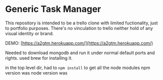 # Generic Task Manager

This repository is intended to be a trello clone with limited fuctionality, just to portfolio purposes.
There's no vinculation to trello neither hold of any visual identity or brand.

DEMO: [https://a2gtm.herokuapp.com/](https://a2gtm.herokuapp.com/)

Needed to download mongodb and run it under normal default ports and rights.
used brew for installing it.


in the top level dir, had to `npm install` to get all the node modules
npm version was
node version was
